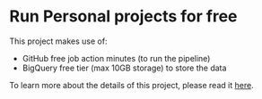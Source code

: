 # Run Personal projects for free

This project makes use of:
- GitHub free job action minutes (to run the pipeline)
- BigQuery free tier (max 10GB storage) to store the data


To learn more about the details of this project, please read it [here]().